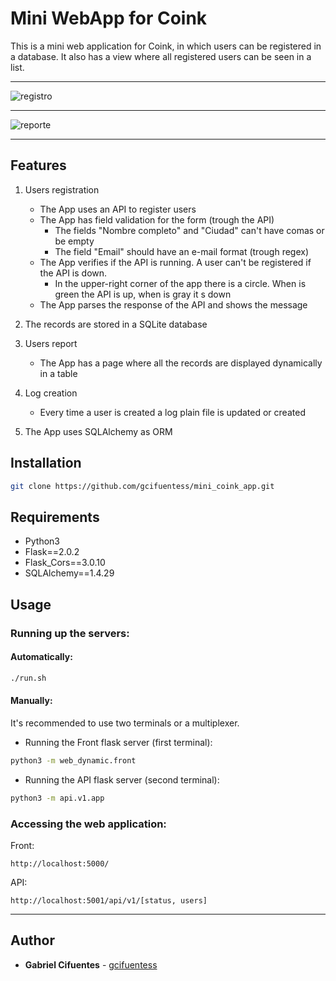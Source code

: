 # Mini WebApp for Coink

This is a mini web application for Coink, in which users can be registered in a database. It also has a view where all registered users can be seen in a list.

---

![registro](https://user-images.githubusercontent.com/66188250/149825638-4905bf16-4170-4efd-88ed-972e15af2858.png)

---

![reporte](https://user-images.githubusercontent.com/66188250/149825782-fea0eed2-9a9f-4fae-a7be-8f81b2896249.png)

---

## Features

1. Users registration
    - The App uses an API to register users
    - The App has field validation for the form (trough the API)
      * The fields "Nombre completo" and "Ciudad" can't have comas or be empty
      * The field "Email" should have an e-mail format (trough regex)
    - The App verifies if the API is running. A user can't be registered if the API is down.
      * In the upper-right corner of the app there is a circle. When is green the API is up, when is gray it s down
    - The App parses the response of the API and shows the message

2. The records are stored in a SQLite database

3. Users report
    - The App has a page where all the records are displayed dynamically in a table

4. Log creation
    - Every time a user is created a log plain file is updated or created

5. The App uses SQLAlchemy as ORM

## Installation

```bash
git clone https://github.com/gcifuentess/mini_coink_app.git
```

## Requirements

* Python3
* Flask==2.0.2
* Flask_Cors==3.0.10
* SQLAlchemy==1.4.29

## Usage

### Running up the servers:
#### Automatically:

```Bash
./run.sh
```

#### Manually:

It's recommended to use two terminals or a multiplexer.

* Running the Front flask server (first terminal):
```bash
python3 -m web_dynamic.front
```

* Running the API flask server (second terminal):
```bash
python3 -m api.v1.app
```

### Accessing the web application:

Front:
```
http://localhost:5000/
```

API:
```
http://localhost:5001/api/v1/[status, users]
```

---

## Author
* **Gabriel Cifuentes** - [gcifuentess](https://github.com/gcifuentess/)
